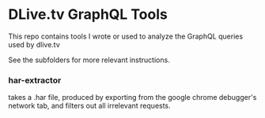# DLive.tv GraphQL Tools

This repo contains tools I wrote or used to analyze the GraphQL queries used by dlive.tv 

See the subfolders for more relevant instructions.

### har-extractor

  takes a .har file, produced by exporting from the google chrome debugger's network tab, and filters out all irrelevant requests. 
